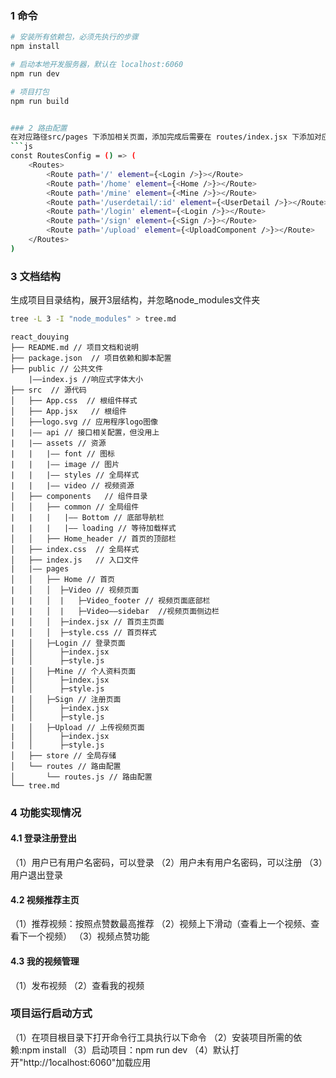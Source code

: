 ### 1 命令

```sh
# 安装所有依赖包，必须先执行的步骤
npm install

# 启动本地开发服务器，默认在 localhost:6060
npm run dev

# 项目打包
npm run build


### 2 路由配置
在对应路径src/pages 下添加相关页面，添加完成后需要在 routes/index.jsx 下添加对应路由和页面的配置项
```js
const RoutesConfig = () => (
    <Routes>
        <Route path='/' element={<Login />}></Route>
        <Route path='/home' element={<Home />}></Route>
        <Route path='/mine' element={<Mine />}></Route>
        <Route path='/userdetail/:id' element={<UserDetail />}></Route>
        <Route path='/login' element={<Login />}></Route>
        <Route path='/sign' element={<Sign />}></Route>
        <Route path='/upload' element={<UploadComponent />}></Route>
    </Routes>
)
```


### 3 文档结构
生成项目目录结构，展开3层结构，并忽略node_modules文件夹
```sh
tree -L 3 -I "node_modules" > tree.md
```

```plaintext
react_douying
├── README.md // 项目文档和说明
├── package.json  // 项目依赖和脚本配置
├── public // 公共文件
    |——index.js //响应式字体大小
├── src  // 源代码
│   ├── App.css  // 根组件样式
│   ├── App.jsx   // 根组件
│   ├──logo.svg // 应用程序logo图像
|   |—— api // 接口相关配置，但没用上
|   |—— assets // 资源
|   |   |—— font // 图标
|   |   |—— image // 图片
|   |   |—— styles // 全局样式
|   |   |—— video // 视频资源
│   ├── components   // 组件目录
│   │   ├── common // 全局组件
|   |   |   |—— Bottom // 底部导航栏
|   |   |   |—— loading // 等待加载样式
│   │   ├── Home_header // 首页的顶部栏
│   ├── index.css  // 全局样式
│   ├── index.js   // 入口文件
|   |—— pages
│   │   ├── Home // 首页
|   │   │  ├─Video // 视频页面
|   |   │  |   ├─Video_footer // 视频页面底部栏
|   |   │  |   ├─Video——sidebar  //视频页面侧边栏
|   │   │  ├─index.jsx // 首页主页面
|   │   │  ├─style.css // 首页样式 
|   │   ├─Login // 登录页面
|   │      ├─index.jsx
|   │      ├─style.js   
|   │   ├─Mine // 个人资料页面
|   │      ├─index.jsx
|   │      ├─style.js
|   │   ├─Sign // 注册页面
|   │      ├─index.jsx
|   │      ├─style.js  
|   │   ├─Upload // 上传视频页面
|   │      ├─index.jsx
|   │      ├─style.js  
│   ├── store // 全局存储
│   └── routes // 路由配置
│       └── routes.js // 路由配置
└── tree.md
```

### 4 功能实现情况

#### 4.1 登录注册登出
（1）用户已有用户名密码，可以登录
（2）用户未有用户名密码，可以注册
（3）用户退出登录

#### 4.2 视频推荐主页
（1）推荐视频：按照点赞数最高推荐
（2）视频上下滑动（查看上一个视频、查看下一个视频）
（3）视频点赞功能

#### 4.3 我的视频管理
（1）发布视频
（2）查看我的视频

### 项目运行启动方式
（1）在项目根目录下打开命令行工具执行以下命令
（2）安装项目所需的依赖:npm install
（3）启动项目：npm run dev
（4）默认打开"http://1ocalhost:6060"加载应用